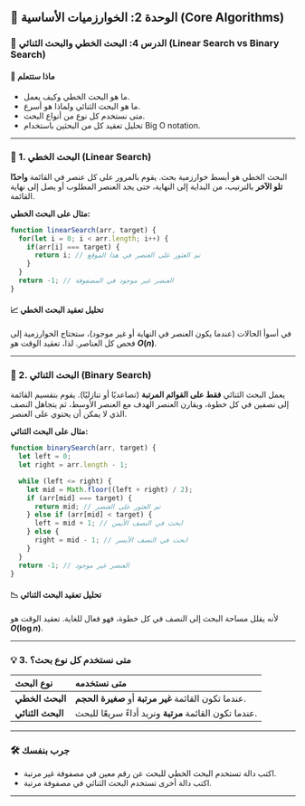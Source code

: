## 🧠 الوحدة 2: الخوارزميات الأساسية (Core Algorithms)

### 📘 الدرس 4: البحث الخطي والبحث الثنائي (Linear Search vs Binary Search)

#### 🧠 **ماذا ستتعلم**
* ما هو البحث الخطي وكيف يعمل.
* ما هو البحث الثنائي ولماذا هو أسرع.
* متى نستخدم كل نوع من أنواع البحث.
* تحليل تعقيد كل من البحثين باستخدام Big O notation.

---
### 📝 1. البحث الخطي (Linear Search)
البحث الخطي هو أبسط خوارزمية بحث. يقوم بالمرور على كل عنصر في القائمة **واحدًا تلو الآخر** بالترتيب، من البداية إلى النهاية، حتى يجد العنصر المطلوب أو يصل إلى نهاية القائمة.

**مثال على البحث الخطي:**
```javascript
function linearSearch(arr, target) {
  for(let i = 0; i < arr.length; i++) {
    if(arr[i] === target) {
      return i; // تم العثور على العنصر في هذا الموقع
    }
  }
  return -1; // العنصر غير موجود في المصفوفة
}
```

#### 📈 **تحليل تعقيد البحث الخطي**
في أسوأ الحالات (عندما يكون العنصر في النهاية أو غير موجود)، ستحتاج الخوارزمية إلى فحص كل العناصر. لذا، تعقيد الوقت هو **$O(n)$**.

---
### 📝 2. البحث الثنائي (Binary Search)
يعمل البحث الثنائي **فقط على القوائم المرتبة** (تصاعديًا أو تنازليًا). يقوم بتقسيم القائمة إلى نصفين في كل خطوة، ويقارن العنصر الهدف مع العنصر الأوسط، ثم يتجاهل النصف الذي لا يمكن أن يحتوي على العنصر.

**مثال على البحث الثنائي:**
```javascript
function binarySearch(arr, target) {
  let left = 0;
  let right = arr.length - 1;

  while (left <= right) {
    let mid = Math.floor((left + right) / 2);
    if (arr[mid] === target) {
      return mid; // تم العثور على العنصر
    } else if (arr[mid] < target) {
      left = mid + 1; // ابحث في النصف الأيمن
    } else {
      right = mid - 1; // ابحث في النصف الأيسر
    }
  }
  return -1; // العنصر غير موجود
}
```

#### 📉 **تحليل تعقيد البحث الثنائي**
لأنه يقلل مساحة البحث إلى النصف في كل خطوة، فهو فعال للغاية. تعقيد الوقت هو **$O(\log n)$**.

---
### 💡 3. متى نستخدم كل نوع بحث؟

| نوع البحث | متى نستخدمه |
| :--- | :--- |
| **البحث الخطي** | عندما تكون القائمة **غير مرتبة** أو **صغيرة الحجم**. |
| **البحث الثنائي** | عندما تكون القائمة **مرتبة** ونريد أداءً سريعًا للبحث. |

---
### 🛠️ جرب بنفسك
* اكتب دالة تستخدم البحث الخطي للبحث عن رقم معين في مصفوفة غير مرتبة.
* اكتب دالة أخرى تستخدم البحث الثنائي في مصفوفة مرتبة.


---